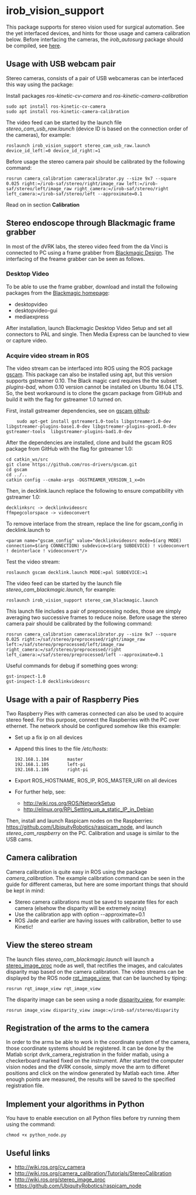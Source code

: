 # irob_vision_support

This package supports for stereo vision used for surgical automation. See the yet interfaced devices, and hints for those usage and camera calibration below. Before interfacing the cameras, the *irob_autosurg* package should be compiled, see [here](https://github.com/ABC-iRobotics/irob-autosurg/blob/master/README.md).

## Usage with USB webcam pair

Stereo cameras, consists of a pair of USB webcameras can be interfaced this way using the package:

Install packages *ros-kinetic-cv-camera* and *ros-kinetic-camera-calibration*

    sudo apt install ros-kinetic-cv-camera
    sudo apt install ros-kinetic-camera-calibration
    
The video feed can be started by the launch file *stereo_cam_usb_raw.launch* (device ID is based on the connection order of the cameras), for example:
    
    roslaunch irob_vision_support stereo_cam_usb_raw.launch device_id_left:=0 device_id_right:=1

    
Before usage the stereo camera pair should be calibrated by the following command:

    rosrun camera_calibration cameracalibrator.py --size 9x7 --square 0.025 right:=/irob-saf/stereo/right/image_raw left:=/irob-saf/stereo/left/image_raw right_camera:=/irob-saf/stereo/right left_camera:=/irob-saf/stereo/left --approximate=0.1

Read on in section **Calibration**
  

## Stereo endoscope through Blackmagic frame grabber

In most of the dVRK labs, the stereo video feed from the da Vinci is connected to PC using a frame grabber from [Blackmagic Design](https://www.blackmagicdesign.com/). The interfacing of the freame grabber can be seen as follows.

### Desktop Video

To be able to use the frame grabber, download and install the following packages from the [Blackmagic homepage](https://www.blackmagicdesign.com/support/family/capture-and-playback):

- desktopvideo
- desktopvideo-gui
- mediaexpress

After installation, launch Blackmagic Desktop Video Setup and set all connectors to PAL and single. Then Media Express can be launched to view or capture video.

### Acquire video stream in ROS

The video stream can be interfaced into ROS using the ROS package [gscam](https://github.com/ros-drivers/gscam). This package can also be installed using apt, but this version supports gstreamer 0.10. The Black magic card requires the the subset *plugins-bad*, whom 0.10 version cannot be installed on Ubuntu 16.04 LTS. So, the best workaround is to clone the gscam package from GitHub and build it with the flag for gstreamer 1.0 turned on.

First, install gstreamer dependencies, see on [gscam github](https://github.com/ros-drivers/gscam):

        sudo apt-get install gstreamer1.0-tools libgstreamer1.0-dev libgstreamer-plugins-base1.0-dev libgstreamer-plugins-good1.0-dev gstreamer-tools  libgstreamer-plugins-bad1.0-dev

After the dependencies are installed, clone and build the gscam ROS package from GitHub with the flag for gstreamer 1.0:
 
    cd catkin_ws/src
    git clone https://github.com/ros-drivers/gscam.git
    cd gscam
    cd ../..
    catkin config --cmake-args -DGSTREAMER_VERSION_1_x=On

Then, in decklink.launch replace the following to ensure compatibility vith gstreamer 1.0:

    decklinksrc -> decklinkvideosrc
    ffmpegcolorspace -> videoconvert

To remove interlace from the stream, replace the line for gscam_config in decklink.launch to

    <param name="gscam_config" value="decklinkvideosrc mode=$(arg MODE) connection=$(arg CONNECTION) subdevice=$(arg SUBDEVICE) ! videoconvert ! deinterlace ! videoconvert"/>

Test the video stream:

    roslaunch gscam decklink.launch MODE:=pal SUBDEVICE:=1
    
The video feed can be started by the launch file *stereo_cam_blackmagic.launch*, for example:
    
    roslaunch irob_vision_support stereo_cam_blackmagic.launch 
    
This launch file includes a pair of preprocessing nodes, those are simply averaging two successive frames to reduce noise. Before usage the stereo camera pair should be calibrated by the following command:

    rosrun camera_calibration cameracalibrator.py --size 9x7 --square 0.025 right:=/saf/stereo/preprocessed/right/image_raw left:=/saf/stereo/preprocessed/left/image_raw right_camera:=/saf/stereo/preprocessed/right left_camera:=/saf/stereo/preprocessed/left --approximate=0.1

Useful commands for debug if something goes wrong:

    gst-inspect-1.0
    gst-inspect-1.0 decklinkvideosrc



## Usage with a pair of Raspberry Pies

Two Raspberry Pies with cameras connected can also be used to acquire stereo feed. For this purpose, connect the Raspberries with the PC over ethernet. The network should be configured somehow like this example:

  - Set up a fix ip on all devices
  - Append this lines to the file */etc/hosts*: 
  
        192.168.1.104		master
        192.168.1.105		left-pi
        192.168.1.106		right-pi
        
  - Export ROS_HOSTNAME, ROS_IP, ROS_MASTER_URI on all devices
  - For further help, see:
      - http://wiki.ros.org/ROS/NetworkSetup
      - http://elinux.org/RPi_Setting_up_a_static_IP_in_Debian
      

Then, install and launch Raspicam nodes on the Raspberries: https://github.com/UbiquityRobotics/raspicam_node, and launch *stereo_cam_raspberry* on the PC. Calibration and usage is similar to the USB cams.

  
## Camera calibration
Camera calibration is quite easy in ROS using the package *camera_calibration*. The example calibration command can be seen in the guide for different cameras, but here are some important things that should be kept in mind:
- Stereo camera calibrations must be saved to separate files for each camera (elsehow the disparity will be extremely noisy)
- Use the calibration app with option --approximate=0.1
- ROS Jade and earlier are having issues with calibration, better to use Kinetic!

## View the stereo stream

The launch files *stereo_cam_blackmagic.launch* will launch a [stereo_image_proc](http://wiki.ros.org/stereo_image_proc) node as well, that rectifies the images, and calculates disparity map based on the camera calibration. The video streams can be displayed by the ROS node [rqt_image_view](http://wiki.ros.org/rqt_image_view), that can be launched by tiping:

    rosrun rqt_image_view rqt_image_view
    
The disparity image can be seen using a node [disparity_view](http://wiki.ros.org/image_view), for example:

    rosrun image_view disparity_view image:=/irob-saf/stereo/disparity

## Registration of the arms to the camera

In order to the arms be able to work in the coordinate system of the camera, those coordinate systems should be registered. It can be done by the Matlab script dvrk_camera_registration in the folder matlab, using a checkerboard marked fixed on the instrument. After started the computer vision nodes and the dVRK console, simply move the arm to differet positions and click on the window generated by Matlab each time. After enough points are measured, the results will be saved to the specified registration file.

## Implement your algorithms in Python

You have to enable execution on all Python files before try running them using the command:

    chmod +x python_node.py

## Useful links
* http://wiki.ros.org/cv_camera
* http://wiki.ros.org/camera_calibration/Tutorials/StereoCalibration
* http://wiki.ros.org/stereo_image_proc
* https://github.com/UbiquityRobotics/raspicam_node


